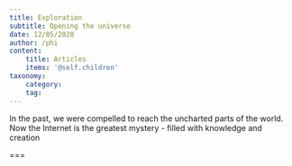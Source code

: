 ```yaml
---
title: Exploration
subtitle: Opening the universe
date: 12/05/2020
author: /phi
content:
    title: Articles
    items: '@self.children'
taxonomy:
    category: 
    tag: 
---
```


In the past, we were compelled to reach the uncharted parts of the world. Now the Internet is the greatest mystery - filled with knowledge and creation

===


